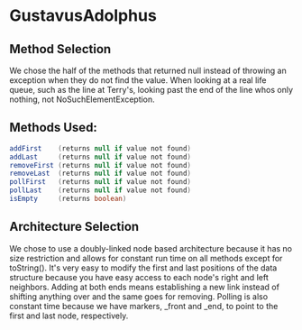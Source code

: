 # GustavusAdolphus

## Method Selection
We chose the half of the methods that returned null instead of throwing an exception when they do not find the value. When looking at a real life queue, such as the line at Terry's, looking past the end of the line whos only nothing, not NoSuchElementException. 

## Methods Used:
```java
addFirst    (returns null if value not found)
addLast     (returns null if value not found)
removeFirst (returns null if value not found)
removeLast  (returns null if value not found)
pollFirst   (returns null if value not found)
pollLast    (returns null if value not found)
isEmpty     (returns boolean)
```

## Architecture Selection
We chose to use a doubly-linked node based architecture because it has no size restriction and allows for constant run time on all methods except for toString(). It's very easy to modify the first and last positions of the data structure because you have easy access to each node's right and left neighbors. Adding at both ends means establishing a new link instead of shifting anything over and the same goes for removing. Polling is also constant time because we have markers, _front and _end, to point to the first and last node, respectively. 
